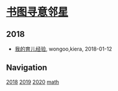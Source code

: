 # [书图寻意邻星](https://wongoo.gitee.io/sons)

## 2018
* [我的育儿经验](/shutu/2018/20180112-experience-on-children-education), wongoo,kiera, 2018-01-12

## Navigation
[2018](/shutu/2018/)
[2019](/shutu/2019/)
[2020](/shutu/2020/)
[math](/shutu/math/)
